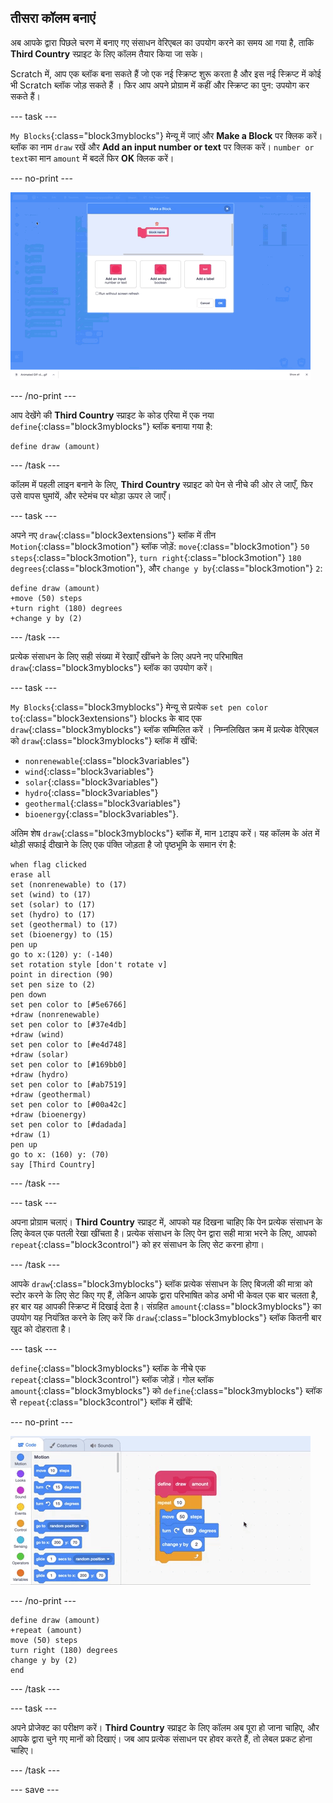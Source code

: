 ## तीसरा कॉलम बनाएं

अब आपके द्वारा पिछले चरण में बनाए गए संसाधन वेरिएबल का उपयोग करने का समय आ गया है, ताकि **Third Country** स्प्राइट के लिए कॉलम तैयार किया जा सके।

Scratch में, आप एक ब्लॉक बना सकते हैं जो एक नई स्क्रिप्ट शुरू करता है और इस नई स्क्रिप्ट में कोई भी Scratch ब्लॉक जोड़ सकते हैं । फिर आप अपने प्रोग्राम में कहीं और स्क्रिप्ट का पुन: उपयोग कर सकते हैं।

--- task ---

`My Blocks`{:class="block3myblocks"} मेन्यू में जाएं और **Make a Block** पर क्लिक करें। ब्लॉक का नाम `draw` रखें और **Add an input number or text** पर क्लिक करें। `number or text`का मान `amount` में बदलें फिर **OK** क्लिक करें।

--- no-print ---

![इनपुट के साथ एक ब्लॉक बनाने का जीआईएफ](images/electricity-make-a-block-add-input.gif)

--- /no-print ---

आप देखेंगे की **Third Country** स्प्राइट के कोड एरिया में एक नया `define`{:class="block3myblocks"} ब्लॉक बनाया गया है:

```blocks3
define draw (amount)
```

--- /task ---

कॉलम में पहली लाइन बनाने के लिए, **Third Country** स्प्राइट को पेन से नीचे की ओर ले जाएँ, फिर उसे वापस घुमांयें, और स्टेमंच पर थोड़ा ऊपर ले जाएँ।

--- task ---

अपने नए `draw`{:class="block3extensions"} ब्लॉक में तीन `Motion`{:class="block3motion"} ब्लॉक जोड़ें: `move`{:class="block3motion"} `50` `steps`{:class="block3motion"}, `turn right`{:class="block3motion"} `180` `degrees`{:class="block3motion"}, और `change y by`{:class="block3motion"} `2`:

```blocks3
define draw (amount)
+move (50) steps
+turn right (180) degrees
+change y by (2)
```

--- /task ---

प्रत्येक संसाधन के लिए सही संख्या में रेखाएँ खींचने के लिए अपने नए परिभाषित `draw`{:class="block3myblocks"} ब्लॉक का उपयोग करें।

--- task ---

`My Blocks`{:class="block3myblocks"} मेन्यू से प्रत्येक `set pen color to`{:class="block3extensions"} blocks के बाद एक `draw`{:class="block3myblocks"} ब्लॉक सम्मिलित करें । निम्नलिखित क्रम में प्रत्येक वेरिएबल को `draw`{:class="block3myblocks"} ब्लॉक में खींचें:
+ `nonrenewable`{:class="block3variables"}
+ `wind`{:class="block3variables"}
+ `solar`{:class="block3variables"}
+ `hydro`{:class="block3variables"}
+ `geothermal`{:class="block3variables"}
+ `bioenergy`{:class="block3variables"}.

अंतिम शेष `draw`{:class="block3myblocks"} ब्लॉक में, मान `1`टाइप करें। यह कॉलम के अंत में थोड़ी सफाई दीखाने के लिए एक पंक्ति जोड़ता है जो पृष्ठभूमि के समान रंग है:

```blocks3
when flag clicked
erase all
set (nonrenewable) to (17)
set (wind) to (17)
set (solar) to (17)
set (hydro) to (17)
set (geothermal) to (17)
set (bioenergy) to (15)
pen up
go to x:(120) y: (-140)
set rotation style [don't rotate v]
point in direction (90)
set pen size to (2)
pen down
set pen color to [#5e6766]
+draw (nonrenewable)
set pen color to [#37e4db]
+draw (wind)
set pen color to [#e4d748]
+draw (solar)
set pen color to [#169bb0]
+draw (hydro)
set pen color to [#ab7519]
+draw (geothermal)
set pen color to [#00a42c]
+draw (bioenergy)
set pen color to [#dadada]
+draw (1)
pen up
go to x: (160) y: (70)
say [Third Country]
```

--- /task ---

--- task ---

अपना प्रोग्राम चलाएं। **Third Country** स्प्राइट में, आपको यह दिखना चाहिए कि पेन प्रत्येक संसाधन के लिए केवल एक पतली रेखा खींचता है। प्रत्येक संसाधन के लिए पेन द्वारा सही मात्रा भरने के लिए, आपको `repeat`{:class="block3control"} को हर संसाधन के लिए सेट करना होगा।

--- /task ---

आपके `draw`{:class="block3myblocks"} ब्लॉक प्रत्येक संसाधन के लिए बिजली की मात्रा को स्टोर करने के लिए सेट किए गए हैं, लेकिन आपके द्वारा परिभाषित कोड अभी भी केवल एक बार चलता है, हर बार यह आपकी स्क्रिप्ट में दिखाई देता है। संग्रहित `amount`{:class="block3myblocks"} का उपयोग यह नियंत्रित करने के लिए करें कि `draw`{:class="block3myblocks"} ब्लॉक कितनी बार खुद को दोहराता है।

--- task ---

`define`{:class="block3myblocks"} ब्लॉक के नीचे एक `repeat`{:class="block3control"} ब्लॉक जोड़ें। गोल ब्लॉक `amount`{:class="block3myblocks"} को `define`{:class="block3myblocks"} ब्लॉक से `repeat`{:class="block3control"} ब्लॉक में खींचें:

--- no-print ---

![कितना खींचना है उस मात्रा का जीआईएफ](images/electricity-drag-amount.gif)

--- /no-print ---

```blocks3
define draw (amount)
+repeat (amount)
move (50) steps
turn right (180) degrees
change y by (2)
end
```

--- /task ---

--- task ---

अपने प्रोजेक्ट का परीक्षण करें। **Third Country** स्प्राइट के लिए कॉलम अब पूरा हो जाना चाहिए, और आपके द्वारा चुने गए मानों को दिखाएं। जब आप प्रत्येक संसाधन पर होवर करते हैं, तो लेबल प्रकट होना चाहिए।

--- /task ---

--- save ---
